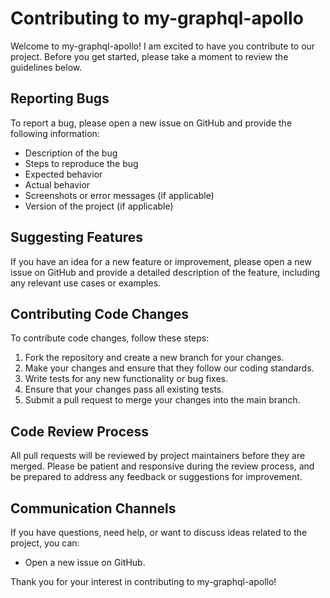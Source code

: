 # Contributing to my-graphql-apollo

Welcome to my-graphql-apollo! I am excited to have you contribute to our project. Before you get started, please take a moment to review the guidelines below.

## Reporting Bugs

To report a bug, please open a new issue on GitHub and provide the following information:

- Description of the bug
- Steps to reproduce the bug
- Expected behavior
- Actual behavior
- Screenshots or error messages (if applicable)
- Version of the project (if applicable)

## Suggesting Features

If you have an idea for a new feature or improvement, please open a new issue on GitHub and provide a detailed description of the feature, including any relevant use cases or examples.

## Contributing Code Changes

To contribute code changes, follow these steps:

1. Fork the repository and create a new branch for your changes.
2. Make your changes and ensure that they follow our coding standards.
3. Write tests for any new functionality or bug fixes.
4. Ensure that your changes pass all existing tests.
5. Submit a pull request to merge your changes into the main branch.

## Code Review Process

All pull requests will be reviewed by project maintainers before they are merged. Please be patient and responsive during the review process, and be prepared to address any feedback or suggestions for improvement.

## Communication Channels

If you have questions, need help, or want to discuss ideas related to the project, you can:

- Open a new issue on GitHub.

Thank you for your interest in contributing to my-graphql-apollo!
